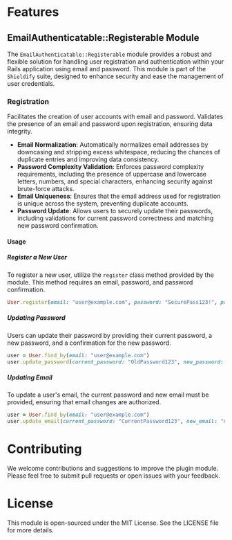 # Features

## EmailAuthenticatable::Registerable Module

The `EmailAuthenticatable::Registerable` module provides a robust and flexible solution for handling user registration and authentication within your Rails application using email and password. This module is part of the `Shieldify` suite, designed to enhance security and ease the management of user credentials.

### Registration

Facilitates the creation of user accounts with email and password. Validates the presence of an email and password upon registration, ensuring data integrity.

- **Email Normalization**: Automatically normalizes email addresses by downcasing and stripping excess whitespace, reducing the chances of duplicate entries and improving data consistency.
- **Password Complexity Validation**: Enforces password complexity requirements, including the presence of uppercase and lowercase letters, numbers, and special characters, enhancing security against brute-force attacks.
- **Email Uniqueness**: Ensures that the email address used for registration is unique across the system, preventing duplicate accounts.
- **Password Update**: Allows users to securely update their passwords, including validations for current password correctness and matching new password confirmation.

#### Usage

##### Register a New User

To register a new user, utilize the `register` class method provided by the module. This method requires an email, password, and password confirmation.

```ruby
User.register(email: "user@example.com", password: "SecurePass123!", password_confirmation: "SecurePass123!")
```

##### Updating Password

Users can update their password by providing their current password, a new password, and a confirmation for the new password.

```ruby
user = User.find_by(email: "user@example.com")
user.update_password(current_password: "OldPassword123", new_password: "NewSecurePass456!", password_confirmation: "NewSecurePass456!")
```

##### Updating Email

To update a user's email, the current password and new email must be provided, ensuring that email changes are authorized.

```ruby
user = User.find_by(email: "user@example.com")
user.update_email(current_password: "CurrentPassword123", new_email: "newemail@example.com")
```

# Contributing

We welcome contributions and suggestions to improve the plugin module. Please feel free to submit pull requests or open issues with your feedback.

# License

This module is open-sourced under the MIT License. See the LICENSE file for more details.